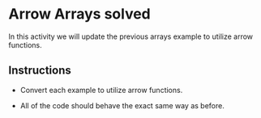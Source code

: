 # Arrow Arrays solved

In this activity we will update the previous arrays example to utilize arrow functions.

## Instructions

* Convert each example to utilize arrow functions.

* All of the code should behave the exact same way as before.
